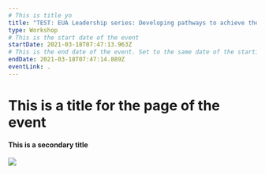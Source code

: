 ```yaml
---
# This is title yo
title: "TEST: EUA Leadership series: Developing pathways to achieve the vision"
type: Workshop
# This is the start date of the event
startDate: 2021-03-18T07:47:13.963Z
# This is the end date of the event. Set to the same date of the starting date if this is a one day event
endDate: 2021-03-18T07:47:14.889Z
eventLink: .
---
```

# This is a title for the page of the event

#### This is a secondary title

![](img/fiuc-logo.png)